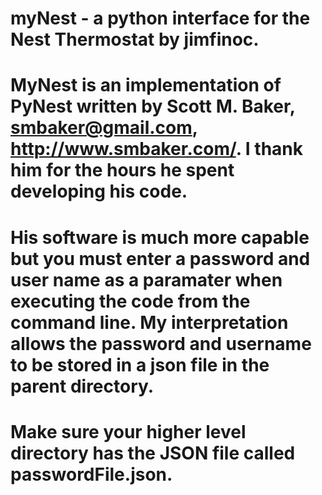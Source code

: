 # myNest - a python interface for the Nest Thermostat by jimfinoc. 
# 
# MyNest is an implementation of PyNest written by Scott M. Baker, smbaker@gmail.com, http://www.smbaker.com/. I thank him for the hours he spent developing his code.
# His software is much more capable but you must enter a password and user name as a paramater when executing the code from the command line. My interpretation allows the password and username to be stored in a json file in the parent directory. 
# Make sure your higher level directory has the JSON file called passwordFile.json.

